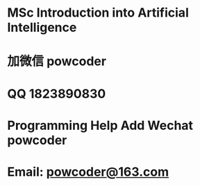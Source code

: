 # MSc Introduction into Artificial Intelligence
# 加微信 powcoder

# QQ 1823890830

# Programming Help Add Wechat powcoder

# Email: powcoder@163.com

